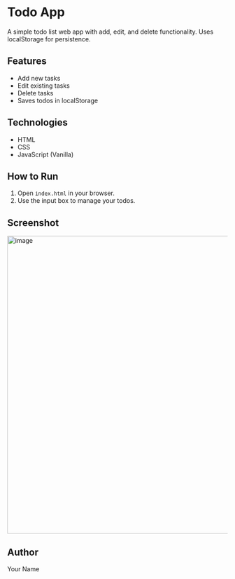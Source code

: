 # Todo App

A simple todo list web app with add, edit, and delete functionality. Uses localStorage for persistence.

## Features
- Add new tasks
- Edit existing tasks
- Delete tasks
- Saves todos in localStorage

## Technologies
- HTML
- CSS
- JavaScript (Vanilla)

## How to Run
1. Open `index.html` in your browser.
2. Use the input box to manage your todos.

## Screenshot
<img width="1111" height="679" alt="image" src="https://github.com/user-attachments/assets/66567a6a-cc67-4efb-9d13-b275f76b4385" />


## Author
Your Name
